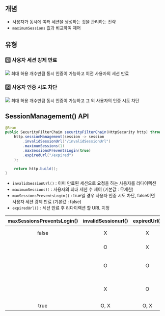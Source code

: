 ## 개념
- 사용자가 동시에 여러 세션을 생성하는 것을 관리하는 전략
-  `maximumSessions` 값과 비교하여 제어
## 유형
### 1️⃣ 사용자 세션 강제 만료
![](https://i.imgur.com/9BMIjHN.png)
최대 허용 개수만큼 동시 인증이 가능하고 이전 사용자의 세션 만료
### 2️⃣ 사용자 인증 시도 차단
![](https://i.imgur.com/GbNZjTL.png)
최대 허용 개수만큼 동시 인증이 가능하고 그 외 사용자의 인증 시도 차단
## SessionManagement() API
```java
@Bean
public SecurityFilterChain securityFilterChain(HttpSecurity http) throws Exception {
	http.sessionManagement(session -> session
		.invalidSessionUrl("/invalidSessionUrl")
		.maximumSessions(1)
		.maxSessionsPreventsLogin(true)
		.expiredUrl("/expired")
	);

	return http.build();
}
```
- `invalidSessionUrl()` : 이미 만료된 세션으로 요청을 하는 사용자를 리다이렉션
- `maximumSessions()` : 사용자의 최대 세션 수 제어 (기본값 : 무제한)
- `maxSessionsPreventsLogin()` : true일 경우 사용자 인증 시도 차단, false이면 사용자 세션 강제 만료 (기본값 : false)
- `expiredUrl()` : 세션 만료 후 리다이렉션 할 URL 지정

| maxSessionsPreventsLogin() | invalidSessionurl() | expiredUrl() | 결과                                  |
| :------------------------: | :-----------------: | :----------: | ----------------------------------- |
|           false            |          X          |      X       | This session has been expired       |
|                            |          O          |      X       | This session has been expired       |
|                            |          O          |      O       | invalidSessionUrl()에 설정된 URL로 리다이렉션 |
|                            |          X          |      O       | expiredUrl()에 설정된 URL로 리다이렉션        |
|            true            |        O, X         |     O, X     | 인증 차단                               |
